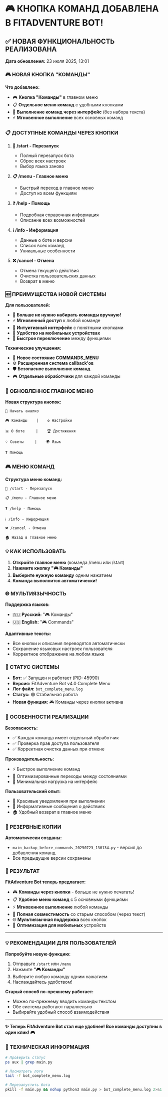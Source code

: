 # 🎮 КНОПКА КОМАНД ДОБАВЛЕНА В FITADVENTURE BOT!

## ✅ НОВАЯ ФУНКЦИОНАЛЬНОСТЬ РЕАЛИЗОВАНА

**Дата обновления:** 23 июля 2025, 13:01

### 🎮 НОВАЯ КНОПКА "КОМАНДЫ"

**Что добавлено:**
- 🎮 **Кнопка "Команды"** в главном меню
- 📋 **Отдельное меню команд** с удобными кнопками
- 🔄 **Выполнение команд через интерфейс** (без набора текста)
- ⚡ **Мгновенное выполнение** всех основных команд

### 📋 ДОСТУПНЫЕ КОМАНДЫ ЧЕРЕЗ КНОПКИ

1. **🔄 /start - Перезапуск**
   - Полный перезапуск бота
   - Сброс всех настроек
   - Выбор языка заново

2. **📋 /menu - Главное меню**
   - Быстрый переход в главное меню
   - Доступ ко всем функциям

3. **❓ /help - Помощь**
   - Подробная справочная информация
   - Описание всех возможностей

4. **ℹ️ /info - Информация**
   - Данные о боте и версии
   - Список всех команд
   - Уникальные особенности

5. **❌ /cancel - Отмена**
   - Отмена текущего действия
   - Очистка пользовательских данных
   - Возврат в меню

### 🆕 ПРЕИМУЩЕСТВА НОВОЙ СИСТЕМЫ

**Для пользователей:**
- 🚫 **Больше не нужно набирать команды вручную!**
- ⚡ **Мгновенный доступ** к любой команде
- 🎯 **Интуитивный интерфейс** с понятными кнопками
- 📱 **Удобство на мобильных устройствах**
- 🔄 **Быстрое переключение** между функциями

**Технические улучшения:**
- 🔧 **Новое состояние COMMANDS_MENU**
- ⚙️ **Расширенная система callback'ов**
- 🛡️ **Безопасное выполнение команд**
- 🎮 **Отдельные обработчики** для каждой команды

### 🔄 ОБНОВЛЕННОЕ ГЛАВНОЕ МЕНЮ

**Новая структура кнопок:**
```
🎯 Начать анализ

🎮 Команды    |    ⚙️ Настройки

📊 О боте     |    🏆 Достижения

💡 Советы     |    🌍 Язык

❓ Помощь
```

### 🎮 МЕНЮ КОМАНД

**Структура меню команд:**
```
🔄 /start - Перезапуск

📋 /menu - Главное меню

❓ /help - Помощь

ℹ️ /info - Информация

❌ /cancel - Отмена

🏠 Назад в главное меню
```

### 💡 КАК ИСПОЛЬЗОВАТЬ

1. **Откройте главное меню** (команда /menu или /start)
2. **Нажмите кнопку "🎮 Команды"**
3. **Выберите нужную команду** одним нажатием
4. **Команда выполнится автоматически!**

### 🌐 МУЛЬТИЯЗЫЧНОСТЬ

**Поддержка языков:**
- 🇷🇺 **Русский:** "🎮 Команды"
- 🇺🇸 **English:** "🎮 Commands"

**Адаптивные тексты:**
- Все кнопки и описания переводятся автоматически
- Сохранение языковых настроек пользователя
- Корректное отображение на любом языке

### 🚀 СТАТУС СИСТЕМЫ

- **Бот:** ✅ Запущен и работает (PID: 45990)
- **Версия:** FitAdventure Bot v4.0 Complete Menu
- **Лог файл:** `bot_complete_menu.log`
- **Статус:** 🟢 Стабильная работа
- **Новая функция:** 🎮 Команды через кнопки активна

### 🎯 ОСОБЕННОСТИ РЕАЛИЗАЦИИ

**Безопасность:**
- ✅ Каждая команда имеет отдельный обработчик
- ✅ Проверка прав доступа пользователя
- ✅ Корректная очистка данных при отмене

**Производительность:**
- ⚡ Быстрое выполнение команд
- 🔄 Оптимизированные переходы между состояниями
- 📱 Минимальная нагрузка на интерфейс

**Пользовательский опыт:**
- 🎨 Красивые уведомления при выполнении
- 📝 Информативные сообщения о действиях
- 🏠 Удобный возврат в главное меню

### 📂 РЕЗЕРВНЫЕ КОПИИ

**Автоматически созданы:**
- `main_backup_before_commands_20250723_130134.py` - версия до добавления команд
- Все предыдущие версии сохранены

### 🎉 РЕЗУЛЬТАТ

**FitAdventure Bot теперь предлагает:**
- 🎮 **Команды через кнопки** - больше не нужно печатать!
- 📋 **Удобное меню команд** с 5 основными функциями
- ⚡ **Мгновенное выполнение** любой команды
- 🔄 **Полная совместимость** со старым способом (через текст)
- 🌐 **Мультиязычная поддержка** всех кнопок
- 📱 **Оптимизация для мобильных** устройств

---

### 💡 РЕКОМЕНДАЦИИ ДЛЯ ПОЛЬЗОВАТЕЛЕЙ

**Попробуйте новую функцию:**
1. Отправьте `/start` или `/menu`
2. Нажмите **"🎮 Команды"**
3. Выберите любую команду одним нажатием
4. Наслаждайтесь удобством!

**Старый способ по-прежнему работает:**
- Можно по-прежнему вводить команды текстом
- Обе системы работают параллельно
- Выбирайте удобный способ взаимодействия

---

**✨ Теперь FitAdventure Bot стал еще удобнее! Все команды доступны в один клик! 🎮**

### 🔧 ТЕХНИЧЕСКАЯ ИНФОРМАЦИЯ

```bash
# Проверить статус
ps aux | grep main.py

# Посмотреть логи
tail -f bot_complete_menu.log

# Перезапустить бота
pkill -f main.py && nohup python3 main.py > bot_complete_menu.log 2>&1 &
``` 